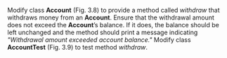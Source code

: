 Modify class **Account** (Fig. 3.8) to provide a method called _withdraw_
that withdraws money from an **Account**. Ensure that the withdrawal amount does not exceed
the **Account**’s balance. If it does, the balance should be left unchanged and the method should print
a message indicating _"Withdrawal amount exceeded account balance."_ Modify class **AccountTest**
(Fig. 3.9) to test method _withdraw_.